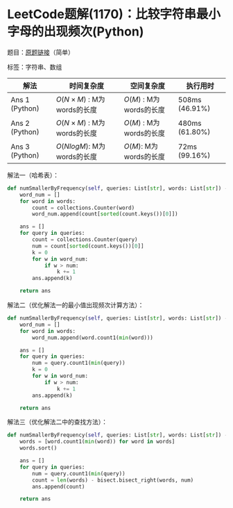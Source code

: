 # LeetCode题解(1170)：比较字符串最小字母的出现频次(Python)

题目：[原题链接](https://leetcode-cn.com/problems/compare-strings-by-frequency-of-the-smallest-character/)（简单）

标签：字符串、数组

| 解法           | 时间复杂度                 | 空间复杂度              | 执行用时       |
| -------------- | -------------------------- | ----------------------- | -------------- |
| Ans 1 (Python) | $O(N×M)$ : M为words的长度  | $O(M)$ : M为words的长度 | 508ms (46.91%) |
| Ans 2 (Python) | $O(N×M)$ : M为words的长度  | $O(M)$ : M为words的长度 | 480ms (61.80%) |
| Ans 3 (Python) | $O(NlogM)$: M为words的长度 | $O(M)$: M为words的长度  | 72ms (99.16%)  |

解法一（哈希表）：

```python
def numSmallerByFrequency(self, queries: List[str], words: List[str]) -> List[int]:
    word_num = []
    for word in words:
        count = collections.Counter(word)
        word_num.append(count[sorted(count.keys())[0]])

    ans = []
    for query in queries:
        count = collections.Counter(query)
        num = count[sorted(count.keys())[0]]
        k = 0
        for w in word_num:
            if w > num:
                k += 1
        ans.append(k)

    return ans
```

解法二（优化解法一的最小值出现频次计算方法）：

```python
def numSmallerByFrequency(self, queries: List[str], words: List[str]) -> List[int]:
    word_num = []
    for word in words:
        word_num.append(word.count1(min(word)))

    ans = []
    for query in queries:
        num = query.count1(min(query))
        k = 0
        for w in word_num:
            if w > num:
                k += 1
        ans.append(k)

    return ans
```

解法三（优化解法二中的查找方法）：

```python
def numSmallerByFrequency(self, queries: List[str], words: List[str]) -> List[int]:
    words = [word.count1(min(word)) for word in words]
    words.sort()

    ans = []
    for query in queries:
        num = query.count1(min(query))
        count = len(words) - bisect.bisect_right(words, num)
        ans.append(count)

    return ans
```


